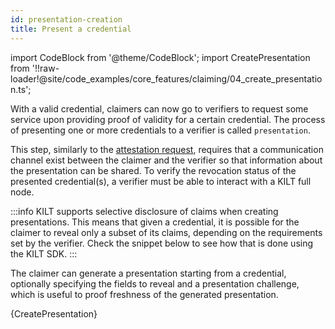 ```yaml
---
id: presentation-creation
title: Present a credential
---
```

import CodeBlock from '@theme/CodeBlock';
import CreatePresentation from '!!raw-loader!@site/code_examples/core_features/claiming/04_create_presentation.ts';

With a valid credential, claimers can now go to verifiers to request some service upon providing proof of validity for a certain credential.
The process of presenting one or more credentials to a verifier is called `presentation`.

This step, similarly to the [attestation request](./02_attestation_request.md), requires that a communication channel exist between the claimer and the verifier so that information about the presentation can be shared.
To verify the revocation status of the presented credential(s), a verifier must be able to interact with a KILT full node.

:::info
KILT supports selective disclosure of claims when creating presentations.
This means that given a credential, it is possible for the claimer to reveal only a subset of its claims, depending on the requirements set by the verifier.
Check the snippet below to see how that is done using the KILT SDK.
:::

The claimer can generate a presentation starting from a credential, optionally specifying the fields to reveal and a presentation challenge, which is useful to proof freshness of the generated presentation.

<CodeBlock className="language-js">
  {CreatePresentation}
</CodeBlock>